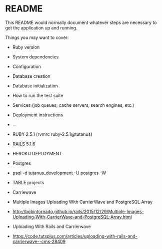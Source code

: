 # README

This README would normally document whatever steps are necessary to get the
application up and running.

Things you may want to cover:

* Ruby version

* System dependencies

* Configuration

* Database creation

* Database initialization

* How to run the test suite

* Services (job queues, cache servers, search engines, etc.)

* Deployment instructions

* ...

* RUBY 2.5.1 (rvmrc ruby-2.5.1@tutanus)
* RAILS 5.1.6
* HEROKU DEPLOYMENT

* Postgres 
* psql -d tutanus_development -U postgres -W
* TABLE projects 

* Carriewave
* Multiple Images Uploading With CarrierWave and PostgreSQL Array
* http://bobintornado.github.io/rails/2015/12/29/Multiple-Images-Uploading-With-CarrierWave-and-PostgreSQL-Array.html

* Uploading With Rails and Carrierwave
* https://code.tutsplus.com/articles/uploading-with-rails-and-carrierwave--cms-28409
